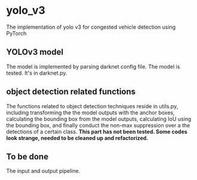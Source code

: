# yolo_v3
The implementation of yolo v3 for congested vehicle detection using PyTorch

## YOLOv3 model
The model is implemented by parsing darknet config file. The model is tested. It's in darknet.py.

## object detection related functions
The functions related to object detection techniques reside in utils.py, including  transforming the the model outputs with the anchor boxes, calculating the bounding  box from the model outputs, calculating IoU using the bounding box, and finally conduct the non-max suppression over a the detections of a certain class. **This part has not been tested. Some codes look strange, needed to be cleaned up and refactorized.**

## To be done
The input and output pipeline.